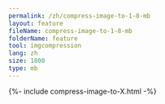 ```yaml
---
permalink: /zh/compress-image-to-1-8-mb
layout: feature
fileName: compress-image-to-1-8-mb
folderName: feature
tool: imgcompression
lang: zh
size: 1800
type: mb
---
```


{%- include compress-image-to-X.html -%}
